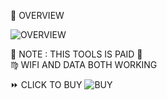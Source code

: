 📶 OVERVIEW 

![OVERVIEW](https://i.postimg.cc/XYdTh2QP/Vmake1746132774552.png)

💸 NOTE : THIS TOOLS IS PAID 💸  
♍ WIFI AND DATA BOTH WORKING  

⏩ CLICK TO BUY
![BUY](https://t.me/poco1971)  

